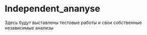 # Independent_ananyse
Здесь будут выставлены тестовые работы и свои собственные независимые анализы

